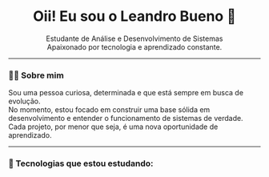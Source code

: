 <h1 align="center">Oii! Eu sou o Leandro Bueno 👋</h1>

<p align="center">
  Estudante de Análise e Desenvolvimento de Sistemas <br/>
  Apaixonado por tecnologia e aprendizado constante.
</p>

---

### 👨‍💻 Sobre mim

Sou uma pessoa curiosa, determinada e que está sempre em busca de evolução.  
No momento, estou focado em construir uma base sólida em desenvolvimento e entender o funcionamento de sistemas de verdade.  
Cada projeto, por menor que seja, é uma nova oportunidade de aprendizado.

---

### 🚀 Tecnologias que estou estudando:

<div align="center">
  <img src="https://cdn.jsdelivr.net/gh/devicons/devicon/icons/python/python-o


